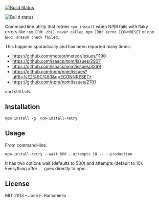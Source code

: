 [![Build Status](https://travis-ci.org/jfromaniello/npm-install-retry.svg?branch=master)](https://travis-ci.org/jfromaniello/npm-install-retry)

![Build status](https://ci.appveyor.com/api/projects/status/sc7937we6gb0mwoc?svg=true)

Command line utility that retries  `npm install` when NPM fails with flaky errors like `npm ERR! cb() never called`,
`npm ERR! errno ECONNRESET` or `npm ERR! shasum check failed`.

This happens sporadically and has been reported many times:

-  https://github.com/meteor/meteor/issues/1190
-  https://github.com/isaacs/npm/issues/2907
-  https://github.com/isaacs/npm/issues/3269
-  https://github.com/npm/npm/issues?utf8=%E2%9C%93&q=ECONNRESET+
-  https://github.com/npm/npm/issues/2701

and still fails.


## Installation

	npm install -g  npm-install-retry

## Usage

From command-line:

	npm-install-retry --wait 500 --attempts 10 -- --production

It has two options wait (defaults to 500) and attempts (default to 10). Everything after `--` goes directly to npm.

## License

MIT 2013 - José F. Romaniello
